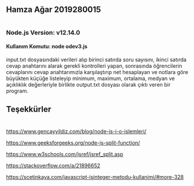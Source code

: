 ## Hamza Ağar 2019280015
# 
### Node.js Version: v12.14.0
#### Kullanım Komutu: node odev3.js
input.txt dosyasındaki verileri alıp birinci satırda soru sayısını, ikinci satırda cevap anahtarını alarak gerekli kontrolleri yapan, sonrasında öğrencilerin cevaplarını cevap anahtarımızla karşılaştırıp net hesaplayan ve notlara göre büyükten küçüğe listeleyip minimum, maximum, ortalama, medyan ve açıklıklık değerleriyle birlikte output.txt dosyası olarak çıktı veren bir program.

## Teşekkürler
#

https://www.gencayyildiz.com/blog/node-js-i-o-islemleri/

https://www.geeksforgeeks.org/node-js-split-function/

https://www.w3schools.com/jsref/jsref_split.asp

https://stackoverflow.com/a/21896652

https://scetinkaya.com/javascript-isinteger-metodu-kullanimi/#more-328
